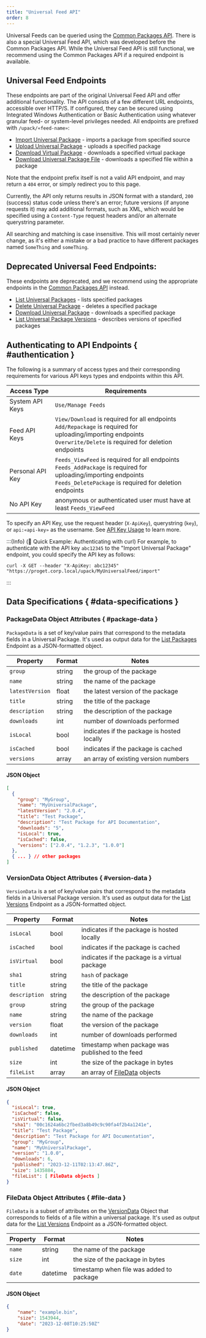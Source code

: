 ```yaml
---
title: "Universal Feed API"
order: 8
---
```


Universal Feeds can be queried using the [Common Packages API](/docs/proget/reference-api/proget-api-packages). There is also a special Universal Feed API, which was developed before the Common Packages API. While the Universal Feed API is still functional, we recommend using the Common Packages API if a required  endpoint is available.

## Universal Feed Endpoints

These endpoints are part of the original Universal Feed API and offer additional functionality. The API consists of a few different URL endpoints, accessible over HTTP/S. If configured, they can be secured using Integrated Windows Authentication or Basic Authentication using whatever granular feed- or system-level privileges needed. All endpoints are prefixed with `/upack/«feed-name»`:

* [Import Universal Package](/docs/proget/reference-api/universal-feed/import) - imports a package from specified source
* [Upload Universal Package](/docs/proget/reference-api/universal-feed/upload) - uploads a specified package
* [Download Virtual Package](/docs/proget/reference-api/universal-feed/download-vpack) - downloads a specified virtual package
* [Download Universal Package File](/docs/proget/reference-api/universal-feed/download-file) - downloads a specified file within a package

Note that the endpoint prefix itself is not a valid API endpoint, and may return a `404` error, or simply redirect you to this page.

Currently, the API only returns results in JSON format with a standard, `200` (success) status code unless there's an error; future versions (if anyone requests it) may add additional formats, such as XML, which would be specified using a `Content-Type` request headers and/or an alternate querystring parameter.

All searching and matching is case insensitive. This will most certainly never change, as it's either a mistake or a bad practice to have different packages named `SomeThing` and `someThing`.

## Deprecated Universal Feed Endpoints:

These endpoints are deprecated, and we recommend using the appropriate endpoints in the [Common Packages API](/docs/proget/reference-api/proget-api-packages) instead.

* [List Universal Packages]() - lists specified packages
* [Delete Universal Package]() - deletes a specified package
* [Download Universal Package]() - downloads a specified package
* [List Universal Package Versions]() - describes versions of specified packages

## Authenticating to API Endpoints { #authentication }

The following is a summary of access types and their corresponding requirements for various API keys types and endpoints within this API.

| Access Type | Requirements |
| --- | --- |
| System API Keys | `Use/Manage Feeds`  
| Feed API Keys | `View/Download` is required for all endpoints<br/>`Add/Repackage` is required for uploading/importing endpoints<br/>`Overwrite/Delete` is required for deletion endpoints
| Personal API Key | `Feeds_ViewFeed` is required for all endpoints<br/>`Feeds_AddPackage` is required for uploading/importing endpoints<br/>`Feeds_DeletePackage` is required for deletion endpoints
| No API Key | anonymous or authenticated user must have at least `Feeds_ViewFeed`

To specify an API Key, use the request header (`X-ApiKey`), querystring (`key`), or `api:«api-key»` as the username. See [API Key Usage](/docs/proget/reference-api/proget-apikeys#using-api-keys) to learn more.

:::(Info) (🚀 Quick Example: Authenticating with curl)
For example, to authenticate with the API key `abc12345` to the "Import Universal Package" endpoint, you could specify the API key as follows:
````
curl -X GET --header "X-ApiKey: abc12345" "https://proget.corp.local/upack/MyUniversalFeed/import"
````
:::

## Data Specifications { #data-specifications }

### PackageData Object Attributes { #package-data }

`PackageData` is a set of key/value pairs that correspond to the metadata fields in a Universal Package. It's used as output data for the [List Packages]()
 Endpoint as a JSON-formatted object.

| Property | Format| Notes|
|---|---|---|
| `group` | string | the group of the package|
| `name` | string | the name of the package |
| `latestVersion` | float | the latest version of the package |
| `title` | string | the title of the package |
| `description` | string | the description of the package |
| `downloads` | int | number of downloads performed |
| `isLocal` | bool | indicates if the package is hosted locally |
| `isCached` | bool | indicates if the package is cached |
| `versions` | array | an array of existing version numbers |

#### JSON Object

```json
[
  {
    "group": "MyGroup",
    "name": "MyUniversalPackage",
    "latestVersion": "2.0.4",
    "title": "Test Package",
    "description": "Test Package for API Documentation",
    "downloads": "5",
    "isLocal": true,
    "isCached": false,
    "versions": ["2.0.4", "1.2.3", "1.0.0"]
  },
  { ... } // other packages
]
```

### VersionData Object Attributes { #version-data }

`VersionData` is a set of key/value pairs that correspond to the metadata fields in a Universal Package version. It's used as output data for the [List Versions]()
 Endpoint as a JSON-formatted object.

| Property | Format| Notes|
|---|---|---|
| `isLocal` | bool | indicates if the package is hosted locally |
| `isCached` | bool | indicates if the package is cached |
| `isVirtual` | bool | indicates if the package is a virtual package |
| `sha1` | string | `hash` of package |
| `title` | string | the title of the package |
| `description` | string | the description of the package |
| `group` | string | the group of the package |
| `name` | string | the name of the package |
| `version` | float | the version of the package |
| `downloads` | int | number of downloads performed |
| `published` | datetime | timestamp when package was published to the feed |
| `size` | int | the size of the package in bytes |	
| `fileList` | array | an array of [FileData](#file-data) objects |	

#### JSON Object

```json
{
  "isLocal": true,
  "isCached": false,
  "isVirtual": false,
  "sha1": "00c1624a6bc2fbed3a8b49c9c90fa4f2b4a1241e",
  "title": "Test Package",
  "description": "Test Package for API Documentation",
  "group": "MyGroup",
  "name": "MyUniversalPackage",
  "version": "1.0.0",
  "downloads": 6,
  "published": "2023-12-11T02:13:47.86Z",
  "size": 1435884,
  "fileList": [ FileData objects ]
}
```

### FileData Object Attributes { #file-data }

`FileData` is a subset of attributes on the [VersionData](#version-data) Object that corresponds to fields of a file within a universal package. It's used as output data for the [List Versions]()
 Endpoint as a JSON-formatted object.

| Property | Format| Notes|
|---|---|---|
| `name` | string | the name of the package |
| `size` | int | the size of the package in bytes |	
| `date` | datetime | timestamp when file was added to package |	

#### JSON Object

```json
{
    "name": "example.bin",
    "size": 1543944,
    "date": "2023-12-08T10:25:50Z"
}
```